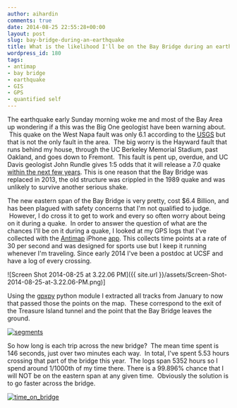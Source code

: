 ```yaml
---
author: aihardin
comments: true
date: 2014-08-25 22:55:28+00:00
layout: post
slug: bay-bridge-during-an-earthquake
title: What is the likelihood I'll be on the Bay Bridge during an earthquake?
wordpress_id: 180
tags:
- antimap
- bay bridge
- earthquake
- GIS
- GPS
- quantified self
---
```


The earthquake early Sunday morning woke me and most of the Bay Area up wondering if a this was the Big One geologist have been warning about.  This quake on the West Napa fault was only 6.1 according to the [USGS](//earthquake.usgs.gov/earthquakes/eventpage/nc72282711#summary) but that is not the only fault in the area.  The big worry is the Hayward fault that runs behind my house, through the UC Berkeley Memorial Stadium, past Oakland, and goes down to Fremont.  This fault is pent up, overdue, and UC Davis geologist John Rundle gives 1:5 odds that it will release a 7.0 quake [within the next few years](http://www.sfexaminer.com/sanfrancisco/seismologists-say-bay-area-is-due-for-major-earthquake-that-could-cripple-region/Content?oid=2172405). This is one reason that the Bay Bridge was replaced in 2013, the old structure was crippled in the 1989 quake and was unlikely to survive another serious shake.  

The new eastern span of the Bay Bridge is very pretty, cost $6.4 Billion, and has been plagued with safety concerns that I'm not qualified to judge.  However, I do cross it to get to work and every so often worry about being on it during a quake.  In order to answer the question of what are the chances I'll be on it during a quake, I looked at my GPS logs that I've collected with the [Antimap](http://theantimap.com/category/applications/antimap-log/) iPhone [app](http://itunes.apple.com/app/antimap-log/id486524181). This collects time points at a rate of 30 per second and was designed for sports use but I keep it running whenever I'm traveling. Since early 2014 I've been a postdoc at UCSF and have a log of every crossing.

![Screen Shot 2014-08-25 at 3.22.06 PM]({{ site.url }}/assets/Screen-Shot-2014-08-25-at-3.22.06-PM.png)]

Using the [gpxpy](https://github.com/tkrajina/gpxpy) python module I extracted all tracks from January to now that passed those the points on the map.  These correspond to the exit of the Treasure Island tunnel and the point that the Bay Bridge leaves the ground.

[![segments](http://www.haplotypewriter.com/blog/wp-content/uploads/2014/08/segments.png)](http://www.haplotypewriter.com/blog/wp-content/uploads/2014/08/segments.png)

So how long is each trip across the new bridge?  The mean time spent is 146 seconds, just over two minutes each way.  In total, I've spent 5.53 hours crossing that part of the bridge this year.  The logs span 5352 hours so I spend around 1/1000th of my time there. There is a 99.896% chance that I will NOT be on the eastern span at any given time.  Obviously the solution is to go faster across the bridge.

[![time_on_bridge](http://www.haplotypewriter.com/blog/wp-content/uploads/2014/08/time_on_bridge.png)](http://www.haplotypewriter.com/blog/wp-content/uploads/2014/08/time_on_bridge.png)
